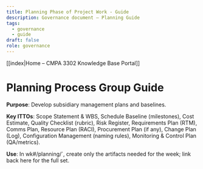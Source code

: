```yaml
---
title: Planning Phase of Project Work - Guide
description: Governance document – Planning Guide
tags:
  - governance
  - guide
draft: false
role: governance
---
```

[[index|Home – CMPA 3302 Knowledge Base Portal]]  
# Planning Process Group Guide

**Purpose**: Develop subsidiary management plans and baselines.

**Key ITTOs**: Scope Statement & WBS, Schedule Baseline (milestones), Cost Estimate, Quality Checklist (rubric), Risk Register,
Requirements Plan (RTM), Comms Plan, Resource Plan (RACI), Procurement Plan (if any), Change Plan (Log),
Configuration Management (naming rules), Monitoring & Control Plan (QA/metrics).

**Use**: In wk#/planning/`, create only the artifacts needed for the week; link back here for the full set.

